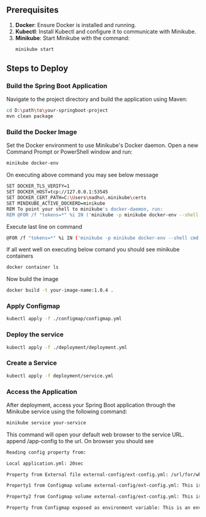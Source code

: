 ## Prerequisites

1. **Docker**: Ensure Docker is installed and running.
2. **Kubectl**: Install Kubectl and configure it to communicate with Minikube.
3. **Minikube**: Start Minikube with the command:
   ```bash
   minikube start
   ```
## Steps to Deploy
### Build the Spring Boot Application
Navigate to the project directory and build the application using Maven:
```bash
cd D:\path\to\your-springboot-project
mvn clean package
```
### Build the Docker Image
Set the Docker environment to use Minikube's Docker daemon. Open a new Command Prompt or PowerShell window and run:
```bash
minikube docker-env
```
On executing above command you may see below message
```bash
SET DOCKER_TLS_VERIFY=1
SET DOCKER_HOST=tcp://127.0.0.1:53545
SET DOCKER_CERT_PATH=C:\Users\madhu\.minikube\certs
SET MINIKUBE_ACTIVE_DOCKERD=minikube
REM To point your shell to minikube's docker-daemon, run:
REM @FOR /f "tokens=*" %i IN ('minikube -p minikube docker-env --shell cmd') DO @%i
```
Execute last line on command 
```bash
@FOR /f "tokens=*" %i IN ('minikube -p minikube docker-env --shell cmd') DO @%i
```
If all went well on executing below comand you should see minikube containers
```bash
docker container ls
```
Now build the image
```bash
docker build -t your-image-name:1.0.4 .
```
### Apply Configmap

```bash
kubectl apply -f ./configmap/configmap.yml
```
### Deploy the service
```bash
kubectl apply -f ./deployment/deployment.yml
```
### Create a Service
```bash
kubectl apply -f deployment/service.yml
```
### Access the Application
After deployment, access your Spring Boot application through the Minikube service using the following command:
```bash
minikube service your-service
```
This command will open your default web browser to the service URL.
append /app-config to the url. On browser you should see
```bash
Reading config property from:

Local application.yml: 20sec

Property from External file external-config/ext-config.yml: /url/for/whatsApp/search

Property1 from Configmap volume external-config/ext-config.yml: This is a value of property 1 read from config mounted as a volume

Property2 from Configmap volume external-config/ext-config.yml: This is a value of property 2 read from config mounted as a volume

Property from Configmap exposed as environment variable: This is an environment-specific message from ConfigMap
```
